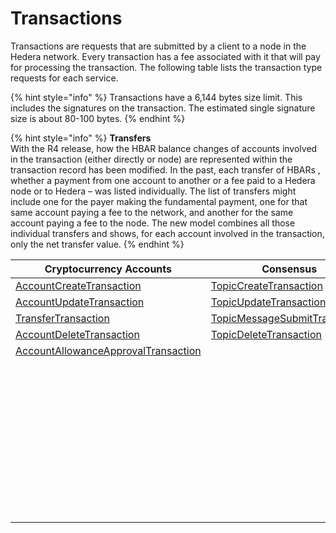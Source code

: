 # Transactions

Transactions are requests that are submitted by a client to a node in the Hedera network. Every transaction has a fee associated with it that will pay for processing the transaction. The following table lists the transaction type requests for each service.

{% hint style="info" %}
Transactions have a 6,144 bytes size limit. This includes the signatures on the transaction. The estimated single signature size is about 80-100 bytes.
{% endhint %}

{% hint style="info" %}
**Transfers**\
With the R4 release, how the HBAR balance changes of accounts involved in the transaction (either directly or node) are represented within the transaction record has been modified. In the past, each transfer of HBARs , whether a payment from one account to another or a fee paid to a Hedera node or to Hedera – was listed individually. The list of transfers might include one for the payer making the fundamental payment, one for that same account paying a fee to the network, and another for the same account paying a fee to the node. The new model combines all those individual transfers and shows, for each account involved in the transaction, only the net transfer value.
{% endhint %}

<table><thead><tr><th width="361">Cryptocurrency Accounts</th><th>Consensus</th><th>Tokens</th><th>File Service</th><th>Smart Contracts</th></tr></thead><tbody><tr><td><a href="../cryptocurrency/create-an-account.md">AccountCreateTransaction</a></td><td><a href="../consensus-service/create-a-topic.md">TopicCreateTransaction</a></td><td><a href="../token-service/define-a-token.md">TokenCreateTransaction</a></td><td><a href="../file-storage/create-a-file.md">FileCreateTransaction</a></td><td><a href="../smart-contracts/create-a-smart-contract.md">ContractCreateTransaction</a></td></tr><tr><td><a href="../cryptocurrency/update-an-account.md">AccountUpdateTransaction</a></td><td><a href="../consensus-service/update-a-topic.md">TopicUpdateTransaction</a></td><td><a href="../token-service/update-a-token.md">TokenUpdateTransaction</a></td><td><a href="../file-storage/append-to-a-file.md">FileAppendTransaction</a></td><td><a href="../smart-contracts/update-a-smart-contract.md">ContractUpdateTransaction</a></td></tr><tr><td><a href="../cryptocurrency/transfer-cryptocurrency.md">TransferTransaction</a></td><td><a href="../consensus-service/submit-a-message.md">TopicMessageSubmitTransaction</a></td><td><a href="../token-service/delete-a-token.md">TokenDeleteTransaction</a></td><td><a href="../file-storage/update-a-file.md">FileUpdateTransaction</a></td><td><a href="../smart-contracts/delete-a-smart-contract.md">ContractDeleteTransaction</a></td></tr><tr><td><a href="../cryptocurrency/delete-an-account.md">AccountDeleteTransaction</a></td><td><a href="../consensus-service/delete-a-topic.md">TopicDeleteTransaction</a></td><td><a href="../token-service/associate-tokens-to-an-account.md">TokenAssociateTransaction</a></td><td><a href="../file-storage/delete-a-file.md">FileDeleteTransaction</a></td><td><a href="../smart-contracts/ethereum-transaction.md">EthereumTransaction</a></td></tr><tr><td><a href="../cryptocurrency/approve-an-allowance.md">AccountAllowanceApprovalTransaction</a></td><td></td><td><a href="../token-service/dissociate-tokens-from-an-account.md">TokenDissociateTransaction</a></td><td></td><td></td></tr><tr><td></td><td></td><td><a href="../token-service/mint-a-token.md">TokenMintTransaction</a></td><td></td><td></td></tr><tr><td></td><td></td><td><a href="../token-service/burn-a-token.md">TokenBurnTransaction</a></td><td></td><td></td></tr><tr><td></td><td></td><td><a href="../token-service/freeze-an-account.md">TokenFreezeTransaction</a></td><td></td><td></td></tr><tr><td></td><td></td><td><a href="../token-service/update-a-fee-schedule.md">TokenFeeScheduleUpdateTransaction</a></td><td></td><td></td></tr><tr><td></td><td></td><td><a href="../token-service/unfreeze-an-account.md">TokenUnfreezeTransaction</a></td><td></td><td></td></tr><tr><td></td><td></td><td><a href="../token-service/enable-kyc-account-flag.md">TokenGrantKycTransaction</a></td><td></td><td></td></tr><tr><td></td><td></td><td><a href="../token-service/disable-kyc-account-flag.md">TokenRevokeKycTransaction</a></td><td></td><td></td></tr><tr><td></td><td></td><td><a href="../token-service/pause-a-token.md">TokenPauseTransaction</a></td><td></td><td></td></tr><tr><td></td><td></td><td><a href="../token-service/unpause-a-token.md">TokenUnpauseTransaction</a></td><td></td><td></td></tr><tr><td></td><td></td><td><a href="../token-service/wipe-a-token.md">TokenWipeTransaction</a></td><td></td><td></td></tr></tbody></table>
